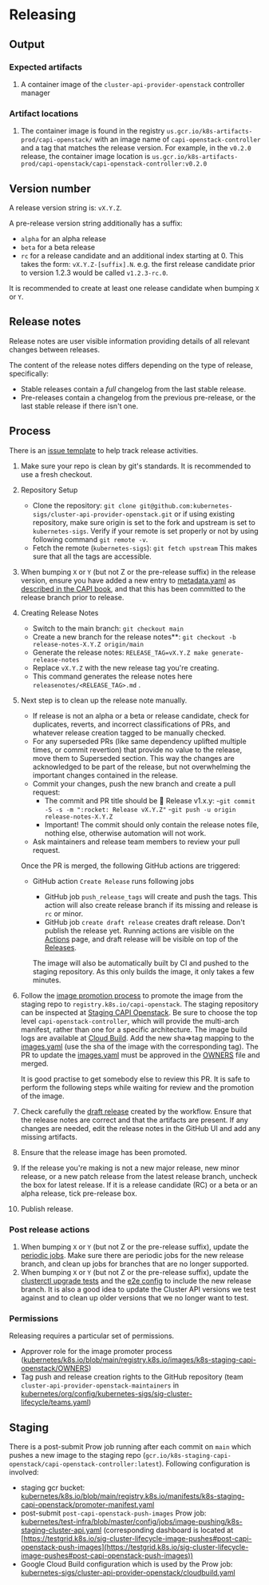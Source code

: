
# Releasing

## Output

### Expected artifacts

1. A container image of the `cluster-api-provider-openstack` controller manager

### Artifact locations

1. The container image is found in the registry `us.gcr.io/k8s-artifacts-prod/capi-openstack/` with an image
   name of `capi-openstack-controller` and a tag that matches the release version. For
   example, in the `v0.2.0` release, the container image location is
   `us.gcr.io/k8s-artifacts-prod/capi-openstack/capi-openstack-controller:v0.2.0`

## Version number

A release version string is: `vX.Y.Z`.

A pre-release version string additionally has a suffix:
- `alpha` for an alpha release
- `beta` for a beta release
- `rc` for a release candidate
and an additional index starting at 0. This takes the form: `vX.Y.Z-[suffix].N`. e.g. the first release candidate prior
to version 1.2.3 would be called `v1.2.3-rc.0`.

It is recommended to create at least one release candidate when bumping `X` or `Y`.

## Release notes

Release notes are user visible information providing details of all relevant changes between releases.

The content of the release notes differs depending on the type of release, specifically:

- Stable releases contain a *full* changelog from the last stable release.
- Pre-releases contain a changelog from the previous pre-release, or the last stable release if there isn't one.

## Process

There is an [issue template](.github/ISSUE_TEMPLATE/new_release.md) to help track release activities.

1. Make sure your repo is clean by git's standards. It is recommended to use a fresh checkout.
1. Repository Setup
   - Clone the repository: `git clone git@github.com:kubernetes-sigs/cluster-api-provider-openstack.git`
   or if using existing repository, make sure origin is set to the fork and
   upstream is set to `kubernetes-sigs`. Verify if your remote is set properly or not
   by using following command `git remote -v`.
   - Fetch the remote (`kubernetes-sigs`): `git fetch upstream`
   This makes sure that all the tags are accessible.

1. When bumping `X` or `Y` (but not Z or the pre-release suffix) in the release version, ensure you have added a new
   entry to [metadata.yaml](https://github.com/kubernetes-sigs/cluster-api-provider-openstack/blob/main/metadata.yaml)
   as [described in the CAPI book](https://cluster-api.sigs.k8s.io/developer/providers/contracts/clusterctl#metadata-yaml), and
   that this has been committed to the release branch prior to release.

1. Creating Release Notes
   - Switch to the main branch: `git checkout main`
   - Create a new branch for the release notes**:
     `git checkout -b release-notes-X.Y.Z origin/main`
   - Generate the release notes: `RELEASE_TAG=vX.Y.Z make generate-release-notes`
   - Replace `vX.Y.Z` with the new release tag you're creating.
   - This command generates the release notes here
     `releasenotes/<RELEASE_TAG>.md` .

1. Next step is to clean up the release note manually.
   - If release is not an alpha or a beta or release candidate, check for duplicates,
     reverts, and incorrect classifications of PRs, and whatever release
     creation tagged to be manually checked.
   - For any superseded PRs (like same dependency uplifted multiple times, or
     commit revertion) that provide no value to the release, move them to
     Superseded section. This way the changes are acknowledged to be part of the
     release, but not overwhelming the important changes contained in the release.
   - Commit your changes, push the new branch and create a pull request:
     - The commit and PR title should be 🚀 Release v1.x.y:
       -`git commit -S -s -m ":rocket: Release vX.Y.Z"`
       -`git push -u origin release-notes-X.Y.Z`
     - Important! The commit should only contain the release notes file, nothing
     else, otherwise automation will not work.
   - Ask maintainers and release team members to review your pull request.

   Once the PR is merged, the following GitHub actions are triggered:

   - GitHub action `Create Release` runs following jobs
     - GitHub job `push_release_tags` will create and push the tags. This action
     will also create release branch if its missing and release is `rc` or minor.
     - GitHub job `create draft release` creates draft release. Don't publish the
     release yet. Running actions are visible on the
      [Actions](https://github.com/kubernetes-sigs/cluster-api-provider-openstack/actions)
      page, and draft release will be visible on top of the
      [Releases](https://github.com/kubernetes-sigs/cluster-api-provider-openstack/releases).

      The image will also be automatically built by CI and pushed to the staging repository. As this only builds the image, it only takes a few minutes.

1. Follow the [image promotion process](https://github.com/kubernetes/k8s.io/blob/main/registry.k8s.io/README.md#image-promoter) to promote the image from   the staging repo to `registry.k8s.io/capi-openstack`.
   The staging repository can be inspected at [Staging CAPI Openstack](https://console.cloud.google.com/gcr/images/k8s-staging-capi-openstack/GLOBAL). Be
   sure to choose the top level `capi-openstack-controller`, which will provide the multi-arch manifest, rather than one for a specific architecture.
   The image build logs are available at [Cloud Build](https://console.cloud.google.com/cloud-build/builds?project=k8s-staging-capi-openstack).
   Add the new sha=>tag mapping to the [images.yaml](https://github.com/kubernetes/k8s.io/blob/main/registry.k8s.io/images/k8s-staging-capi-openstack/images.yaml) (use the sha of the image with the corresponding tag). The PR to update the [images.yaml](https://github.com/kubernetes/k8s.io/blob/main/registry.k8s.io/images/k8s-staging-capi-openstack/images.yaml) must be approved in the [OWNERS](https://github.com/kubernetes/k8s.io/blob/main/registry.k8s.io/images/k8s-staging-capi-openstack/OWNERS) file and merged.

   It is good practise to get somebody else to review this PR. It is safe to perform the following steps while waiting for review and the promotion of the image.

1. Check carefully the [draft release](https://github.com/kubernetes-sigs/cluster-api-provider-openstack/releases)
   created by the workflow. Ensure that the release notes are correct and that the artifacts are present.
   If any changes are needed, edit the release notes in the GitHub UI and add any missing artifacts.
1. Ensure that the release image has been promoted.
1. If the release you're making is not a new major release, new minor release,
   or a new patch release from the latest release branch, uncheck the box for
   latest release. If it is a release candidate (RC) or a beta or an alpha
   release, tick pre-release box.
1. Publish release.

### Post release actions

1. When bumping `X` or `Y` (but not Z or the pre-release suffix), update the [periodic jobs](https://github.com/kubernetes/test-infra/tree/master/config/jobs/kubernetes-sigs/cluster-api-provider-openstack).
   Make sure there are periodic jobs for the new release branch, and clean up jobs for branches that are no longer supported.
1. When bumping `X` or `Y` (but not Z or the pre-release suffix), update the [clusterctl upgrade tests](https://github.com/kubernetes-sigs/cluster-api-provider-openstack/blob/main/test/e2e/suites/e2e/clusterctl_upgrade_test.go) and the [e2e config](https://github.com/kubernetes-sigs/cluster-api-provider-openstack/blob/main/test/e2e/data/e2e_conf.yaml)
   to include the new release branch.
   It is also a good idea to update the Cluster API versions we test against and to clean up older versions that we no longer want to test.

### Permissions

Releasing requires a particular set of permissions.

* Approver role for the image promoter process ([kubernetes/k8s.io/blob/main/registry.k8s.io/images/k8s-staging-capi-openstack/OWNERS](https://github.com/kubernetes/k8s.io/blob/main/registry.k8s.io/images/k8s-staging-capi-openstack/OWNERS))
* Tag push and release creation rights to the GitHub repository (team `cluster-api-provider-openstack-maintainers` in [kubernetes/org/config/kubernetes-sigs/sig-cluster-lifecycle/teams.yaml](https://github.com/kubernetes/org/blob/main/config/kubernetes-sigs/sig-cluster-lifecycle/teams.yaml))

## Staging

There is a post-submit Prow job running after each commit on `main` which pushes a new image to the staging repo (`gcr.io/k8s-staging-capi-openstack/capi-openstack-controller:latest`). Following configuration is involved:
* staging gcr bucket: [kubernetes/k8s.io/blob/main/registry.k8s.io/manifests/k8s-staging-capi-openstack/promoter-manifest.yaml](https://github.com/kubernetes/k8s.io/blob/main/registry.k8s.io/manifests/k8s-staging-capi-openstack/promoter-manifest.yaml)
* post-submit `post-capi-openstack-push-images` Prow job: [kubernetes/test-infra/blob/master/config/jobs/image-pushing/k8s-staging-cluster-api.yaml](https://github.com/kubernetes/test-infra/blob/master/config/jobs/image-pushing/k8s-staging-cluster-api.yaml) (corresponding dashboard is located at [https://testgrid.k8s.io/sig-cluster-lifecycle-image-pushes#post-capi-openstack-push-images](https://testgrid.k8s.io/sig-cluster-lifecycle-image-pushes#post-capi-openstack-push-images))
* Google Cloud Build configuration which is used by the Prow job: [kubernetes-sigs/cluster-api-provider-openstack/cloudbuild.yaml](https://github.com/kubernetes-sigs/cluster-api-provider-openstack/blob/main/cloudbuild.yaml)
